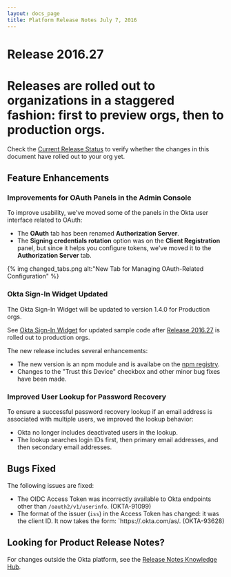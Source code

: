 ```yaml
---
layout: docs_page
title: Platform Release Notes July 7, 2016
---
```


# Release 2016.27

# Releases are rolled out to organizations in a staggered fashion: first to preview orgs, then to production orgs.
Check the [Current Release Status](https://support.okta.com/help/articles/Knowledge_Article/Current-Release-Status) to verify whether the changes in this document have rolled out to your org yet.

## Feature Enhancements

### Improvements for OAuth Panels in the Admin Console

<!-- OKTA-93256 -->
To improve usability, we've moved some of the panels in the Okta user interface related to OAuth:

* The **OAuth** tab has been renamed **Authorization Server**.
* The **Signing credentials rotation** option was on the **Client Registration** panel, but since it helps you configure tokens, we've
 moved it to the **Authorization Server** tab.

{% img changed_tabs.png alt:"New Tab for Managing OAuth-Related Configuration" %}

### Okta Sign-In Widget Updated

<!-- OKTA-91831, OKTA-93759 -->
The Okta Sign-In Widget will be updated to version 1.4.0 for Production orgs.

See [Okta Sign-In Widget](/docs/guides/okta_sign-in_widget.html) for updated sample code
after [Release 2016.27](https://support.okta.com/help/articles/Knowledge_Article/Current-Release-Status) is rolled out to production orgs.

The new release includes several enhancements:

* The new version is an npm module and is availabe on the [npm registry](https://www.npmjs.com/package/@okta/okta-signin-widget).
* Changes to the "Trust this Device" checkbox and other minor bug fixes have been made.

### Improved User Lookup for Password Recovery

<!-- OKTA-92001 -->
To ensure a successful password recovery lookup if an email address is associated with multiple users, we improved the lookup behavior:

* Okta no longer includes deactivated users in the lookup.
* The lookup searches login IDs first, then primary email addresses, and then secondary email addresses.

## Bugs Fixed

The following issues are fixed:

* The OIDC Access Token was incorrectly available to Okta endpoints other than `/oauth2/v1/userinfo`. (OKTA-91099)
* The format of the issuer (`iss`) in the Access Token has changed: it was the client ID. It now takes the form: `https://<your-org>.okta.com/as/<authorization-server-ID>. (OKTA-93628)

## Looking for Product Release Notes?

For changes outside the Okta platform, see the [Release Notes Knowledge Hub](https://support.okta.com/help/articles/Knowledge_Article/Release-Notes-Knowledge-Hub).
